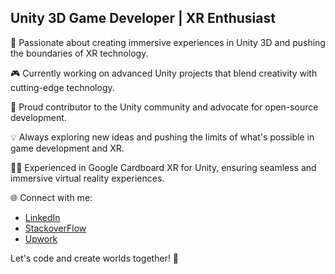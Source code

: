 ## Unity 3D Game Developer | XR Enthusiast

🚀 Passionate about creating immersive experiences in Unity 3D and pushing the boundaries of XR technology.

🎮 Currently working on advanced Unity projects that blend creativity with cutting-edge technology.

🔗 Proud contributor to the Unity community and advocate for open-source development.

💡 Always exploring new ideas and pushing the limits of what's possible in game development and XR.

👨‍💻 Experienced in Google Cardboard XR for Unity, ensuring seamless and immersive virtual reality experiences.

🌐 Connect with me:
   - [LinkedIn](https://www.linkedin.com/in/muhammad-mustakeem-827915225/)
   - [StackoverFlow](https://stackoverflow.com/users/16710681/muhammad-mustakeem)
   - [Upwork](https://www.upwork.com/freelancers/mustakeemunitygamedev)

Let's code and create worlds together! 🌟
